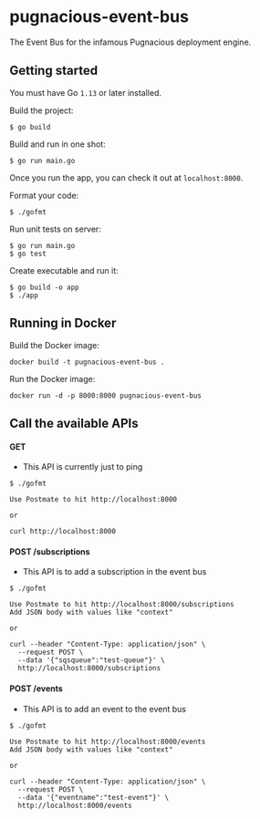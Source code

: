 # pugnacious-event-bus
The Event Bus for the infamous Pugnacious deployment engine.

## Getting started

You must have Go `1.13` or later installed.

Build the project:

```
$ go build
```

Build and run in one shot:

```
$ go run main.go
```

Once you run the app, you can check it out at `localhost:8000`.

Format your code:

```
$ ./gofmt
```

Run unit tests on server:

```
$ go run main.go
$ go test
```

Create executable and run it:

```
$ go build -o app
$ ./app
```

## Running in Docker

Build the Docker image:

```
docker build -t pugnacious-event-bus .
```

Run the Docker image:

```
docker run -d -p 8000:8000 pugnacious-event-bus
```

## Call the available APIs

#### GET

* This API is currently just to ping

```
$ ./gofmt
```

```
Use Postmate to hit http://localhost:8000

or

curl http://localhost:8000
```

#### POST /subscriptions

* This API is to add a subscription in the event bus

```
$ ./gofmt
```

```
Use Postmate to hit http://localhost:8000/subscriptions
Add JSON body with values like "context"

or

curl --header "Content-Type: application/json" \
  --request POST \
  --data '{"sqsqueue":"test-queue"}' \
  http://localhost:8000/subscriptions
```

#### POST /events

* This API is to add an event to the event bus

```
$ ./gofmt
```

```
Use Postmate to hit http://localhost:8000/events
Add JSON body with values like "context"

or

curl --header "Content-Type: application/json" \
  --request POST \
  --data '{"eventname":"test-event"}' \
  http://localhost:8000/events
```
